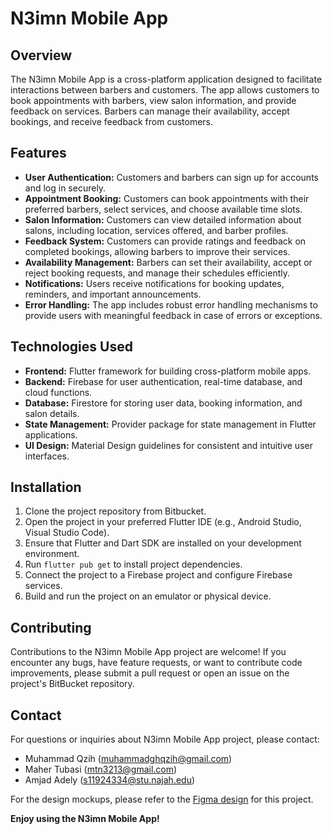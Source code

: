 # N3imn Mobile App

## Overview
The N3imn Mobile App is a cross-platform application designed to facilitate interactions between barbers and customers. The app allows customers to book appointments with barbers, view salon information, and provide feedback on services. Barbers can manage their availability, accept bookings, and receive feedback from customers.

## Features
- **User Authentication:** Customers and barbers can sign up for accounts and log in securely.
- **Appointment Booking:** Customers can book appointments with their preferred barbers, select services, and choose available time slots.
- **Salon Information:** Customers can view detailed information about salons, including location, services offered, and barber profiles.
- **Feedback System:** Customers can provide ratings and feedback on completed bookings, allowing barbers to improve their services.
- **Availability Management:** Barbers can set their availability, accept or reject booking requests, and manage their schedules efficiently.
- **Notifications:** Users receive notifications for booking updates, reminders, and important announcements.
- **Error Handling:** The app includes robust error handling mechanisms to provide users with meaningful feedback in case of errors or exceptions.

## Technologies Used
- **Frontend:** Flutter framework for building cross-platform mobile apps.
- **Backend:** Firebase for user authentication, real-time database, and cloud functions.
- **Database:** Firestore for storing user data, booking information, and salon details.
- **State Management:** Provider package for state management in Flutter applications.
- **UI Design:** Material Design guidelines for consistent and intuitive user interfaces.

## Installation
1. Clone the project repository from Bitbucket.
2. Open the project in your preferred Flutter IDE (e.g., Android Studio, Visual Studio Code).
3. Ensure that Flutter and Dart SDK are installed on your development environment.
4. Run `flutter pub get` to install project dependencies.
5. Connect the project to a Firebase project and configure Firebase services.
6. Build and run the project on an emulator or physical device.

## Contributing
Contributions to the N3imn Mobile App project are welcome! If you encounter any bugs, have feature requests, or want to contribute code improvements, please submit a pull request or open an issue on the project's BitBucket repository.


## Contact
For questions or inquiries about N3imn Mobile App project, please contact:
- Muhammad Qzih (muhammadghqzih@gmail.com)
- Maher Tubasi (mtn3213@gmail.com)
- Amjad Adely (s11924334@stu.najah.edu)

For the design mockups, please refer to the [Figma design](https://www.figma.com/file/WroOr43Guyv0mA09FLfQ94/Na3imn?type=design&node-id=0-1&mode=design&t=RJ1Jaa0bAWGVTT0i-0) for this project.

**Enjoy using the N3imn Mobile App!**